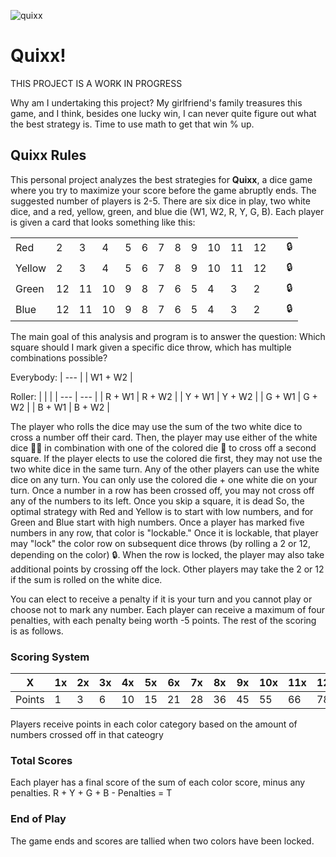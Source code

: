![quixx](https://github.com/user-attachments/assets/e0d8c9f6-bba4-45aa-9e51-dcd5cac358f8)
# Quixx!
THIS PROJECT IS A WORK IN PROGRESS

Why am I undertaking this project? My girlfriend's family treasures this game, and I think, besides one lucky win, I can never quite figure out what the best strategy is. Time to use math to get that win % up.

## Quixx Rules
This personal project analyzes the best strategies for **Quixx**, a dice game where you try to maximize your score before the game abruptly ends. The suggested number of players is 2-5. There are six dice in play, two white dice, and a red, yellow, green, and blue die (W1, W2, R, Y, G, B). Each player is given a card that looks something like this:

|     |     |     |     |     |     |     |     |     |     |     |     |     |     |
| --- | --- | --- | --- | --- | --- | --- | --- | --- | --- | --- | --- | --- | --- |
| Red    | 2  | 3  | 4  | 5  | 6  | 7  | 8  | 9  | 10 | 11 | 12 |     | 🔒 |
| Yellow | 2  | 3  | 4  | 5  | 6  | 7  | 8  | 9  | 10 | 11 | 12 |     | 🔒 |
| Green  | 12 | 11 | 10 | 9  | 8  | 7  | 6  | 5  | 4  | 3  | 2  |     | 🔒 |
| Blue   | 12 | 11 | 10 | 9  | 8  | 7  | 6  | 5  | 4  | 3  | 2  |     | 🔒 |


The main goal of this analysis and program is to answer the question: Which square should I mark given a specific dice throw, which has multiple combinations possible?

Everybody:
| --- |
| W1 + W2 |

Roller:
|     |     |
| --- | --- |
| R + W1 | R + W2 |
| Y + W1 | Y + W2 |
| G + W1 | G + W2 |
| B + W1 | B + W2 |


The player who rolls the dice may use the sum of the two white dice to cross a number off their card. Then, the player may use either of the white dice 🎲🎲 in combination with one of the colored die 🎲 to cross off a second square. If the player elects to use the colored die first, they may not use the two white dice in the same turn. Any of the other players can use the white dice on any turn. You can only use the colored die + one white die on your turn. Once a number in a row has been crossed off, you may not cross off any of the numbers to its left. Once you skip a square, it is dead So, the optimal strategy with Red and Yellow is to start with low numbers, and for Green and Blue start with high numbers. Once a player has marked five numbers in any row, that color is "lockable." Once it is lockable, that player may "lock" the color row on subsequent dice throws (by rolling a 2 or 12, depending on the color) 🔒. When the row is locked, the player may also take additional points by crossing off the lock. Other players may take the 2 or 12 if the sum is rolled on the white dice. 

You can elect to receive a penalty if it is your turn and you cannot play or choose not to mark any number. Each player can receive a maximum of four penalties, with each penalty being worth -5 points. The rest of the scoring is as follows.

### Scoring System

| X   | 1x | 2x | 3x | 4x | 5x | 6x | 7x | 8x | 9x | 10x | 11x | 12x |
| --- | --- | --- | --- | --- | --- | --- | --- | --- | --- | --- | --- | --- |
| Points | 1 | 3 | 6 | 10 | 15 | 21 | 28 | 36 | 45 | 55 | 66 | 78 |

Players receive points in each color category based on the amount of numbers crossed off in that cateogry

### Total Scores

Each player has a final score of the sum of each color score, minus any penalties. 
R + Y + G + B - Penalties = T

### End of Play

The game ends and scores are tallied when two colors have been locked.
